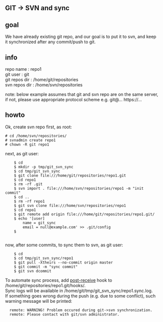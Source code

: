 GIT -> SVN and sync
-----
goal
------
We have already existing git repo, and our goal is to put it to svn, and keep it synchronized after any commit/push to git.


info
-----
repo name : repo1  
git user : git  
git repos dir : /home/git/repositories  
svn repos dir : /home/svn/repositories  

note: below example assumes that git and svn repo are on the same server, if not, please use appropriate protocol scheme e.g. git@... https://...

howto
------
Ok, create svn repo first, as root:
```
# cd /home/svn/repositories/
# svnadmin create repo1
# chown -R git repo1
```

next, as git user:
```
    $ cd 
    $ mkdir -p tmp/git_svn_sync
    $ cd tmp/git_svn_sync
    $ git clone file:///home/git/repositories/repo1.git
    $ cd repo1
    $ rm -rf .git
    $ svn import . file:///home/svn/repositories/repo1 -m "init commit"
    $ cd ..
    $ rm -rf repo1
    $ git svn clone file:///home/svn/repositories/repo1
    $ cd repo1
    $ git remote add origin file:///home/git/repositories/repo1.git/
    $ echo '[user]
        name = git_sync
        email = null@example.com' >> .git/config
    $ 
        
```
now, after some commits, to sync them to svn, as git user:
```
    $ cd
    $ cd tmp/git_svn_sync/repo1
    $ git pull -Xtheirs --no-commit origin master
    $ git commit -m "sync commit"
    $ git svn dcommit
```

To automate sync process, add [post-receive](post-receive) hook to /home/git/repositories/repo1.git/hooks/.  
Sync logs will be available in /home/git/tmp/git_svn_sync/repo1.sync.log.  
If something goes wrong during the push (e.g. due to some conflict), such warning message will be printed:
```
  remote: WARNING! Problem occured during git->svn synchronization.
  remote: Please contact with git/svn administrator.
```
